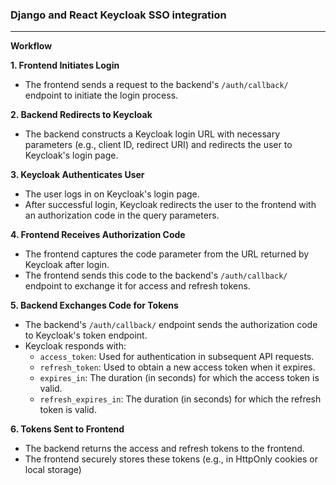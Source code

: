 ### **Django and React Keycloak SSO integration**
---

**Workflow**

**1. Frontend Initiates Login**
- The frontend sends a request to the backend's `/auth/callback/` endpoint to initiate the login process.

**2. Backend Redirects to Keycloak**
- The backend constructs a Keycloak login URL with necessary parameters (e.g., client ID, redirect URI) and redirects the user to Keycloak's login page.

**3. Keycloak Authenticates User**
- The user logs in on Keycloak's login page.
- After successful login, Keycloak redirects the user to the frontend with an authorization code in the query parameters.

**4. Frontend Receives Authorization Code**
- The frontend captures the code parameter from the URL returned by Keycloak after login.
- The frontend sends this code to the backend's `/auth/callback/` endpoint to exchange it for access and refresh tokens.

**5. Backend Exchanges Code for Tokens**
- The backend's `/auth/callback/` endpoint sends the authorization code to Keycloak's token endpoint.
- Keycloak responds with:
  - `access_token`: Used for authentication in subsequent API requests.
  - `refresh_token`: Used to obtain a new access token when it expires.
  - `expires_in`: The duration (in seconds) for which the access token is valid.
  - `refresh_expires_in`: The duration (in seconds) for which the refresh token is valid.

**6. Tokens Sent to Frontend**
- The backend returns the access and refresh tokens to the frontend.
- The frontend securely stores these tokens (e.g., in HttpOnly cookies or local storage)

